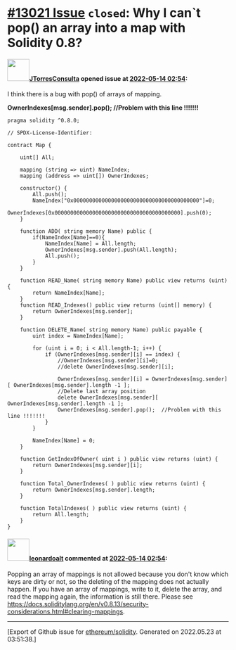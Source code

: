 # [\#13021 Issue](https://github.com/ethereum/solidity/issues/13021) `closed`: Why I can`t pop() an array into a map with Solidity 0.8?

#### <img src="https://avatars.githubusercontent.com/u/22349981?u=59ba91e9e3eb3f302befc4dcd4a44a399638642c&v=4" width="50">[JTorresConsulta](https://github.com/JTorresConsulta) opened issue at [2022-05-14 02:54](https://github.com/ethereum/solidity/issues/13021):

I think there is a bug with pop() of arrays of mapping.

**OwnerIndexes[msg.sender].pop();  //Problem with this line !!!!!!!**


```
pragma solidity ^0.8.0;

// SPDX-License-Identifier:  

contract Map {

    uint[] All;

    mapping (string => uint) NameIndex;  
    mapping (address => uint[]) OwnerIndexes;

    constructor() {
        All.push();
        NameIndex["0x0000000000000000000000000000000000000000"]=0;
        OwnerIndexes[0x0000000000000000000000000000000000000000].push(0);
    }

    function ADD( string memory Name) public {
        if(NameIndex[Name]==0){
            NameIndex[Name] = All.length;
            OwnerIndexes[msg.sender].push(All.length);
            All.push();
        }
    }

    function READ_Name( string memory Name) public view returns (uint) {
        return NameIndex[Name];
    }
    function READ_Indexes() public view returns (uint[] memory) {
        return OwnerIndexes[msg.sender];
    }

    function DELETE_Name( string memory Name) public payable {
        uint index = NameIndex[Name];

        for (uint i = 0; i < All.length-1; i++) {
            if (OwnerIndexes[msg.sender][i] == index) {
                //OwnerIndexes[msg.sender][i]=0;
                //delete OwnerIndexes[msg.sender][i];

                OwnerIndexes[msg.sender][i] = OwnerIndexes[msg.sender][ OwnerIndexes[msg.sender].length -1 ];
                //Delete last array position
                delete OwnerIndexes[msg.sender][ OwnerIndexes[msg.sender].length -1 ];
                OwnerIndexes[msg.sender].pop();  //Problem with this line !!!!!!!
            }
        }

        NameIndex[Name] = 0; 
    }

    function GetIndexOfOwner( uint i ) public view returns (uint) {
        return OwnerIndexes[msg.sender][i];
    }

    function Total_OwnerIndexes( ) public view returns (uint) {
        return OwnerIndexes[msg.sender].length;
    }

    function TotalIndexes( ) public view returns (uint) {
        return All.length;
    }
}
```

#### <img src="https://avatars.githubusercontent.com/u/504195?u=ce2facd14af9fd474ebff49f0d44891f56f7500f&v=4" width="50">[leonardoalt](https://github.com/leonardoalt) commented at [2022-05-14 02:54](https://github.com/ethereum/solidity/issues/13021#issuecomment-1126682792):

Popping an array of mappings is not allowed because you don't know which keys are dirty or not, so the deleting of the mapping does not actually happen.
If you have an array of mappings, write to it, delete the array, and read the mapping again, the information is still there.
Please see https://docs.soliditylang.org/en/v0.8.13/security-considerations.html#clearing-mappings.


-------------------------------------------------------------------------------



[Export of Github issue for [ethereum/solidity](https://github.com/ethereum/solidity). Generated on 2022.05.23 at 03:51:38.]
